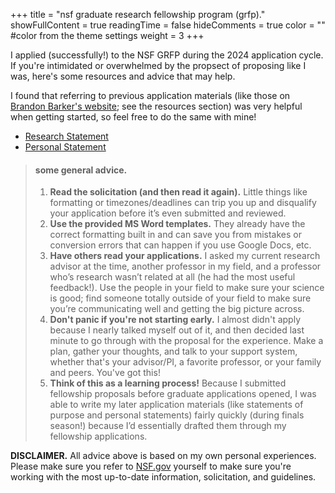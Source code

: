 +++
title = "nsf graduate research fellowship program (grfp)."
showFullContent = true
readingTime = false
hideComments = true
color = "" #color from the theme settings
weight = 3
+++

I applied (successfully!) to the NSF GRFP during the 2024 application cycle. If you're intimidated or overwhelmed by the propsect of proposing like I was, here's some resources and advice that may help. 

I found that referring to previous application materials (like those on [Brandon Barker's website](https://astrobarker.github.io); see the resources section) was very helpful when getting started, so feel free to do the same with mine!
- [Research Statement](/images/GRFP_ResearchStatement_LWhite.pdf)
- [Personal Statement](/images/GRFP_PersonalStatement_LWhite.pdf)


> #### some general advice.
> 1. **Read the solicitation (and then read it again).** Little things like formatting or timezones/deadlines can trip you up and disqualify your application before it’s even submitted and reviewed.
> 2. **Use the provided MS Word templates.** They already have the correct formatting built in and can save you from mistakes or conversion errors that can happen if you use Google Docs, etc.
> 3. **Have others read your applications.** I asked my current research advisor at the time, another professor in my field, and a professor who’s research wasn’t related at all (he had the most useful feedback!). Use the people in your field to make sure your science is good; find someone totally outside of your field to make sure you’re communicating well and getting the big picture across.
> 4. **Don't panic if you're not starting early.** I almost didn't apply because I nearly talked myself out of it, and then decided last minute to go through with the proposal for the experience. Make a plan, gather your thoughts, and talk to your support system, whether that's your advisor/PI, a favorite professor, or your family and peers. You've got this!
> 5. **Think of this as a learning process!** Because I submitted fellowship proposals before graduate applications opened, I was able to write my later application materials (like statements of purpose and personal statements) fairly quickly (during finals season!) because I’d essentially drafted them through my fellowship applications.

**DISCLAIMER.** All advice above is based on my own personal experiences. Please make sure you refer to [NSF.gov](https://www.nsf.gov/funding/opportunities/grfp-nsf-graduate-research-fellowship-program) yourself to make sure you're working with the most up-to-date information, solicitation, and guidelines.